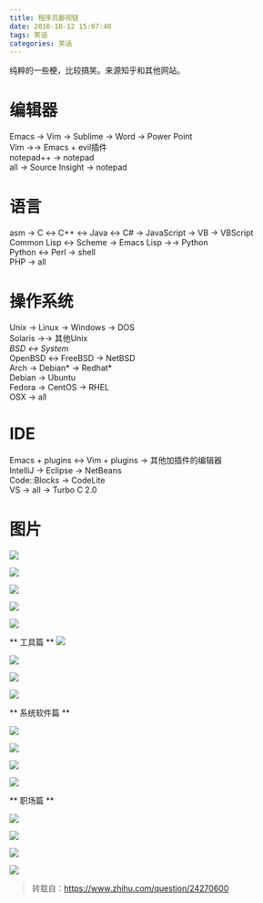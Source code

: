 ```yaml
---
title: 程序员鄙视链
date: 2016-10-12 15:07:48
tags: 笑话
categories: 笑话
---
```


纯粹的一些梗，比较搞笑。来源知乎和其他网站。
<!-- more --> 

# 编辑器
Emacs → Vim → Sublime → Word → Power Point<br>Vim →→ Emacs + evil插件<br>notepad++ → notepad<br>all → Source Insight → notepad
# 语言
asm → C ↔ C++ ↔ Java ↔ C# → JavaScript → VB → VBScript<br>Common Lisp ↔ Scheme → Emacs Lisp →→ Python<br>Python ↔ Perl → shell<br>PHP → all

# 操作系统
Unix → Linux → Windows → DOS<br>Solaris →→ 其他Unix<br>*BSD ↔ System*<br>OpenBSD ↔ FreeBSD → NetBSD<br>Arch → Debian* → Redhat*<br>Debian → Ubuntu<br>Fedora → CentOS → RHEL<br>OSX → all
# IDE
Emacs + plugins ↔ Vim + plugins → 其他加插件的编辑器<br>IntelliJ → Eclipse → NetBeans<br>Code::Blocks → CodeLite<br>VS → all → Turbo C 2.0

# 图片

![](/content/images/chain/1.jpg)

![](/content/images/chain/2.jpg)

![](/content/images/chain/3.jpg)

![](/content/images/chain/4.jpg)

![](/content/images/chain/5.jpg)

** 工具篇 **
![](/content/images/chain/6.jpg)

![](/content/images/chain/7.jpg)

![](/content/images/chain/8.jpg)

![](/content/images/chain/9.jpg)

** 系统软件篇 **

![](/content/images/chain/10.jpg)

![](/content/images/chain/11.jpg)

![](/content/images/chain/12.jpg)

![](/content/images/chain/13.jpg)

** 职场篇 **

![](/content/images/chain/14.jpg)

![](/content/images/chain/15.jpg)

![](/content/images/chain/16.jpg)

![](/content/images/chain/17.jpg)

> 转载自：https://www.zhihu.com/question/24270600
